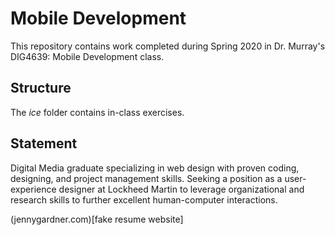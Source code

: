 # Mobile Development
This repository contains work completed during Spring 2020 in Dr. Murray's DIG4639: Mobile Development class.

## Structure
The *ice* folder contains in-class exercises. 

## Statement
Digital Media graduate specializing in web design with proven coding, designing, and project management skills. Seeking a position as a user-experience designer at Lockheed Martin to leverage organizational and research skills to further excellent human-computer interactions.

(jennygardner.com)[fake resume website]